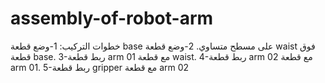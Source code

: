 # assembly-of-robot-arm
خطوات التركيب:
1-وضع قطعة base على مسطح متساوي.
2-وضع قطعة waist فوق قطعة base.
3-ربط قطعة arm 01 مع قطعة waist.
4-ربط قطعة arm 02 مع قطعة arm 01.
5-ربط قطعة gripper مع قطعة arm 02
